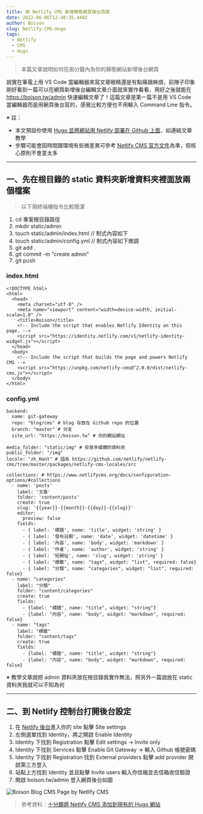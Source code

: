 ```yaml
---
title: 用 Netlify CMS 新增靜態網頁後台頁面
date: 2022-06-06T12:48:35.448Z
author: Boison
slug: Netlify-CMS-Hugo
tags:
  - Netlify
  - CMS
  - Hugo
---
```

> 本篇文章說明如何在兩分鐘內為你的靜態網站新增後台網頁

說實在筆電上用  VS Code 當編輯器來寫文章眼睛還是有點痛跟麻煩，前陣子印象剛好看到一篇可以在網頁新增後台編輯文章介面就來實作看看，用好之後就能在 https://boison.tw/admin 快速編輯文章了！這篇文章是第一篇不是用 VS Code 當編輯器而是用網頁後台寫的，感覺比較方便也不用輸入 Command Line 指令。

※ 註：

* 本文預設你使用 [Hugo 並將網站用 Netlify 部署在 Github 上面](https://boison.tw/2022/05/hugo-blog-netlify-deploy-github/)，如連結文章教學
* 步驟可能會因時間跟環境有些微差異可參考 [Netlify CMS 官方文件](https://www.netlifycms.org/docs/configuration-options/#collections)為準，但核心原則不會差太多

- - -

## 一、先在根目錄的 static 資料夾新增資料夾裡面放兩個檔案

> 以下用終端機指令比較簡潔

1. cd 專案根目錄路徑
2. mkdir static/admin
3. touch static/admin/index.html // 制式內容如下 
4. touch static/admin/config.yml // 制式內容如下微調
5. git add .
6. git commit -m "create admin"
7. git push

### index.html

```
<!DOCTYPE html>
<html>
  <head>
    <meta charset="utf-8" />
    <meta name="viewport" content="width=device-width, initial-scale=1.0" />
    <title>Boison</title>
    <!-- Include the script that enables Netlify Identity on this page. -->
    <script src="https://identity.netlify.com/v1/netlify-identity-widget.js"></script>
  </head>
  <body>
    <!-- Include the script that builds the page and powers Netlify CMS -->
    <script src="https://unpkg.com/netlify-cms@^2.0.0/dist/netlify-cms.js"></script>
  </body>
</html>
```

### config.yml

```
backend:
  name: git-gateway
  repo: "blog/cms" # blog 存放在 Github repo 的位置
  branch: "master" # 分支
  site_url: "https://boison.tw" # 你的網站網址

media_folder: "static/img" # 存放多媒體的資料夾
public_folder: "/img"
locale: "zh_Hant" # 語系 https://github.com/netlify/netlify-cms/tree/master/packages/netlify-cms-locales/src

collections: # https://www.netlifycms.org/docs/configuration-options/#collections
  - name: 'posts'
    label: '文章'
    folder: 'content/posts'
    create: true
    slug: '{{year}}-{{month}}-{{day}}-{{slug}}'
    editor:
      preview: false
    fields:
      - { label: '標題', name: 'title', widget: 'string' }      
      - { label: '發布日期', name: 'date', widget: 'datetime' }
      - { label: '內容', name: 'body', widget: 'markdown' }
      - { label: '作者', name: 'author', widget: 'string' }
      - { label: '短網址', name: 'slug', widget: 'string' }
      - { label: "標籤", name: "tags", widget: "list", required: false}
      - { label: "分類", name: "categories", widget: "list", required: false}
  - name: "categories"
    label: "分類"
    folder: "content/categories"
    create: true
    fields:
      - {label: "標題", name: "title", widget: "string"}
      - {label: "内容", name: "body", widget: "markdown", required: false}
  - name: "tags"
    label: "標籤"
    folder: "content/tags"
    create: true
    fields:
      - {label: "標題", name: "title", widget: "string"}
      - {label: "内容", name: "body", widget: "markdown", required: false}
```

※ 教學文章說把 admin 資料夾放在根目錄我實作無法，照另外一篇說放在 static 資料夾我就可以不知為何

- - -

## 二、到 Netlify 控制台打開後台設定

1. 在 [Netlify 後台](https://app.netlify.com/)進入你的 site 點擊 Site settings
2. 左側選單找到 Identity，將之開啟 Enable Identity
3. Identity 下找到 Registration 點擊 Edit settings -> Invite only
4. Identity 下找到  Services 點擊 Enable Git Gateway -> 輸入 Github 帳號密碼
5. Identity 下找到 Registration 找到 External providers 點擊 add provider 開啟第三方登入
6. 站點上方找到 Identity 並且點擊 Invite users 輸入你信箱並去信箱收信驗證
7. 開啟 boison.tw/admin 登入網頁後台如圖

![Boison Blog CMS Page by Netlify CMS](/img/screen-shot-2022-06-06-at-9.48.01-pm.png)

> 參考資料：[十分鐘將 Netlify CMS 添加到現有的 Hugo 網站](https://namepluto.com/%E5%8D%81%E5%88%86%E9%90%98%E5%B0%87-netlify-cms-%E6%B7%BB%E5%8A%A0%E5%88%B0%E7%8F%BE%E6%9C%89%E7%9A%84-hugo-%E7%B6%B2%E7%AB%99/)